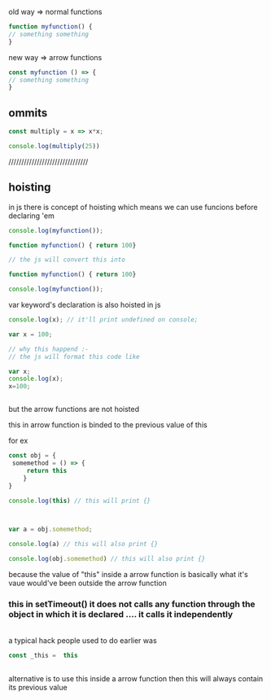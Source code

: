 old way => normal functions
``` js
function myfunction() {
// something something
}
```

new way => arrow functions
``` js
const myfunction () => {
// something something
}
```

## ommits
``` js
const multiply = x => x*x;

console.log(multiply(25))
```
///////////////////////////////
## hoisting 
in js there is concept of hoisting which means we can use funcions before declaring 'em

``` js
console.log(myfunction());

function myfunction() { return 100}

// the js will convert this into 

function myfunction() { return 100}

console.log(myfunction());

```

var keyword's declaration is also hoisted in js

``` js
console.log(x); // it'll print undefined on console;

var x = 100;

// why this happend :-
// the js will format this code like 

var x;
console.log(x);
x=100;



```

but the arrow functions are not hoisted <br>

this in arrow function is binded to the previous value of this <br>

for ex

``` js
const obj = {
 somemethod = () => {
     return this
    }
}

console.log(this) // this will print {}



var a = obj.somemethod;

console.log(a) // this will also print {}

console.log(obj.somemethod) // this will also print {} 
```
because the value of "this" inside a arrow function is basically what it's vaue would've been outside the arrow function 

### this in setTimeout() it does not calls any function through the object in which it is declared .... it calls it independently
<br>
a typical hack people used to do earlier was 

``` js
const _this =  this
 
```

alternative is to use this inside a arrow function then this will always contain its previous value 
